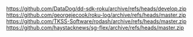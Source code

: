 https://github.com/DataDog/dd-sdk-roku/archive/refs/heads/develop.zip
https://github.com/georgejecook/roku-log/archive/refs/heads/master.zip
https://github.com/TKSS-Software/rodash/archive/refs/heads/master.zip
https://github.com/haystacknews/sg-flex/archive/refs/heads/master.zip
